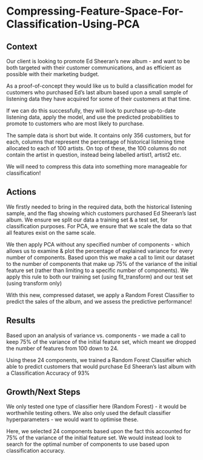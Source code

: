 # Compressing-Feature-Space-For-Classification-Using-PCA


## Context
Our client is looking to promote Ed Sheeran’s new album - and want to be both targeted with their customer communications, and as efficient as possible with their marketing budget.

As a proof-of-concept they would like us to build a classification model for customers who purchased Ed’s last album based upon a small sample of listening data they have acquired for some of their customers at that time.

If we can do this successfully, they will look to purchase up-to-date listening data, apply the model, and use the predicted probabilities to promote to customers who are most likely to purchase.

The sample data is short but wide. It contains only 356 customers, but for each, columns that represent the percentage of historical listening time allocated to each of 100 artists. On top of these, the 100 columns do not contain the artist in question, instead being labelled artist1, artist2 etc.

We will need to compress this data into something more manageable for classification!


## Actions
We firstly needed to bring in the required data, both the historical listening sample, and the flag showing which customers purchased Ed Sheeran’s last album. We ensure we split our data a training set & a test set, for classification purposes. For PCA, we ensure that we scale the data so that all features exist on the same scale.

We then apply PCA without any specified number of components - which allows us to examine & plot the percentage of explained variance for every number of components. Based upon this we make a call to limit our dataset to the number of components that make up 75% of the variance of the initial feature set (rather than limiting to a specific number of components). We apply this rule to both our training set (using fit_transform) and our test set (using transform only)

With this new, compressed dataset, we apply a Random Forest Classifier to predict the sales of the album, and we assess the predictive performance!

## Results
Based upon an analysis of variance vs. components - we made a call to keep 75% of the variance of the initial feature set, which meant we dropped the number of features from 100 down to 24.

Using these 24 components, we trained a Random Forest Classifier which able to predict customers that would purchase Ed Sheeran’s last album with a Classification Accuracy of 93%

## Growth/Next Steps
We only tested one type of classifier here (Random Forest) - it would be worthwhile testing others. We also only used the default classifier hyperparameters - we would want to optimise these.

Here, we selected 24 components based upon the fact this accounted for 75% of the variance of the initial feature set. We would instead look to search for the optimal number of components to use based upon classification accuracy.
